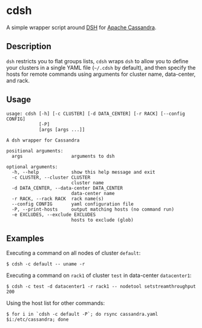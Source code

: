 cdsh
====

A simple wrapper script around [DSH](https://www.netfort.gr.jp/~dancer/software/dsh.html.en)
for [Apache Cassandra](http://cassandra.apache.org).

Description
-----------

`dsh` restricts you to flat groups lists, `cdsh` wraps `dsh` to allow you to define your
clusters in a single YAML file (`~/.cdsh` by default), and then specify the hosts for remote
commands using arguments for cluster name, data-center, and rack.

Usage
-----

    usage: cdsh [-h] [-c CLUSTER] [-d DATA_CENTER] [-r RACK] [--config CONFIG]
                [-P]
                [args [args ...]]
    
    A dsh wrapper for Cassandra
    
    positional arguments:
      args                  arguments to dsh
    
    optional arguments:
      -h, --help            show this help message and exit
      -c CLUSTER, --cluster CLUSTER
                            cluster name
      -d DATA_CENTER, --data-center DATA_CENTER
                            data-center name
      -r RACK, --rack RACK  rack name(s)
      --config CONFIG       yaml configuration file
      -P, --print-hosts     output matching hosts (no command run)
      -e EXCLUDES, --exclude EXCLUDES
                            hosts to exclude (glob)


Examples
--------
Executing a command on all nodes of cluster `default`:

    $ cdsh -c default -- uname -r

Executing a command on `rack1` of cluster `test` in data-center `datacenter1`:

    $ cdsh -c test -d datacenter1 -r rack1 -- nodetool setstreamthroughput 200

Using the host list for other commands:

    $ for i in `cdsh -c default -P`; do rsync cassandra.yaml $i:/etc/cassandra; done

